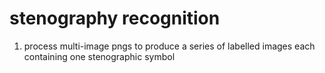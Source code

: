 # stenography recognition

1. process multi-image pngs to produce a series of labelled images each containing one stenographic symbol
